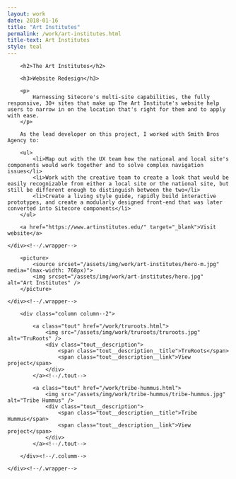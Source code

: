 ```yaml
---
layout: work
date: 2018-01-16
title: "Art Institutes"
permalink: /work/art-institutes.html
title-text: Art Institutes
style: teal
---
```


<section class="content">
	<div class="wrapper">

		<h2>The Art Institutes</h2>

		<h3>Website Redesign</h3>

		<p>
			Harnessing Sitecore's multi-site capabilities, the fully responsive, 30+ sites that make up The Art Institute's website help users to narrow in on the location that's right for them and to apply with ease.
		</p>

		As the lead developer on this project, I worked with Smith Bros Agency to:

		<ul>
			<li>Map out with the UX team how the national and local site's components would work together and to solve complex navigation issues</li>
			<li>Work with the creative team to create a look that would be easily recognizable from either a local site or the national site, but still be different enough to distinguish between the two</li>
			<li>Create a living style guide, rapidly build interactive prototypes, and create a modularly designed front-end that was later converted into Sitecore components</li>
		</ul>

		<a href="https://www.artinstitutes.edu/" target="_blank">Visit website</a>

	</div><!--/.wrapper-->
</section><!--/.content-->

<section>
	<div class="wrapper wrapper--no-padding">

		<picture>
            <source srcset="/assets/img/work/art-institutes/hero-m.jpg" media="(max-width: 768px)">
            <img srcset="/assets/img/work/art-institutes/hero.jpg" alt="Art Institutes" />
        </picture>

	</div><!--/.wrapper-->
</section>

<section>
	<div class="wrapper wrapper--no-padding">

		<div class="column column--2">

			<a class="tout" href="/work/truroots.html">
				<img src="/assets/img/work/truroots/truroots.jpg" alt="TruRoots" />
				<div class="tout__description">
	            	<span class="tout__description__title">TruRoots</span>
	            	<span class="tout__description__link">View project</span>
	            </div>
			</a><!--/.tout-->

			<a class="tout" href="/work/tribe-hummus.html">
				<img src="/assets/img/work/tribe-hummus/tribe-hummus.jpg" alt="Tribe Hummus" />
				<div class="tout__description">
	            	<span class="tout__description__title">Tribe Hummus</span>
	            	<span class="tout__description__link">View project</span>
	            </div>
			</a><!--/.tout-->

		</div><!--/.columm-->

	</div><!--/.wrapper-->
</section>
